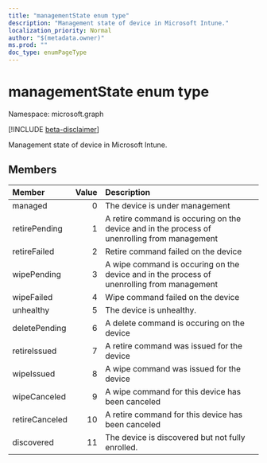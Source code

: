 ```yaml
---
title: "managementState enum type"
description: "Management state of device in Microsoft Intune."
localization_priority: Normal
author: "$(metadata.owner)"
ms.prod: ""
doc_type: enumPageType
---
```


# managementState enum type

Namespace: microsoft.graph

[!INCLUDE [beta-disclaimer](../../includes/beta-disclaimer.md)]

Management state of device in Microsoft Intune.

## Members

| Member         | Value | Description                                                                                  |
| :------------- | ----: | :------------------------------------------------------------------------------------------- |
| managed        | 0     | The device is under management                                                               |
| retirePending  | 1     | A retire command is occuring on the device and in the process of unenrolling from management |
| retireFailed   | 2     | Retire command failed on the device                                                          |
| wipePending    | 3     | A wipe command is occuring on the device and in the process of unenrolling from management   |
| wipeFailed     | 4     | Wipe command failed on the device                                                            |
| unhealthy      | 5     | The device is unhealthy.                                                                     |
| deletePending  | 6     | A delete command is occuring on the device                                                   |
| retireIssued   | 7     | A retire command was issued for the device                                                   |
| wipeIssued     | 8     | A wipe command was issued for the device                                                     |
| wipeCanceled   | 9     | A wipe command for this device has been canceled                                             |
| retireCanceled | 10    | A retire command for this device has been canceled                                           |
| discovered     | 11    | The device is discovered but not fully enrolled.                                             |
